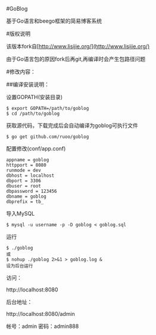 #GoBlog

基于Go语言和beego框架的简易博客系统

#版权说明

该版本fork自[http://www.lisijie.org/](http://www.lisijie.org/)

由于Go语言包的原因fork后再git,再编译时会产生包路径问题

#修改内容：


##编译安装说明：

设置GOPATH(安装目录)

	$ export GOPATH=/path/to/goblog
	$ cd /path/to/goblog

获取源代码，下载完成后会自动编译为goblog可执行文件
	
	$ go get github.com/ruoo/goblog

配置修改(conf/app.conf)

	appname = goblog
	httpport = 8080
	runmode = dev
	dbhost = localhost 
	dbport = 3306
	dbuser = root
	dbpassword = 123456
	dbname = goblog
	dbprefix = tb_

导入MySQL

	$ mysql -u username -p -D goblog < goblog.sql

运行
	
	$ ./goblog
	或
	$ nohup ./goblog 2>&1 > goblog.log &
	设为后台运行

访问： 

http://localhost:8080

后台地址：

http://localhost:8080/admin

帐号：admin
密码：admin888

